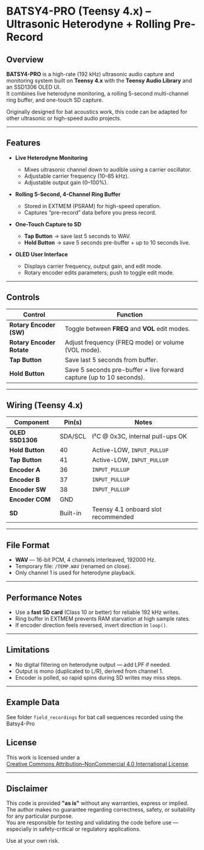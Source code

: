 # BATSY4-PRO (Teensy 4.x) – Ultrasonic Heterodyne + Rolling Pre-Record

## Overview

**BATSY4-PRO** is a high-rate (192 kHz) ultrasonic audio capture and monitoring system built on **Teensy 4.x** with the **Teensy Audio Library** and an SSD1306 OLED UI.  
It combines live heterodyne monitoring, a rolling 5-second multi-channel ring buffer, and one-touch SD capture.

Originally designed for bat acoustics work, this code can be adapted for other ultrasonic or high-speed audio projects.

---

## Features

- **Live Heterodyne Monitoring**
  - Mixes ultrasonic channel down to audible using a carrier oscillator.
  - Adjustable carrier frequency (10–85 kHz).
  - Adjustable output gain (0–100%).

- **Rolling 5-Second, 4-Channel Ring Buffer**
  - Stored in EXTMEM (PSRAM) for high-speed operation.
  - Captures “pre-record” data before you press record.

- **One-Touch Capture to SD**
  - **Tap Button** → save last 5 seconds to WAV.
  - **Hold Button** → save 5 seconds pre-buffer + up to 10 seconds live.

- **OLED User Interface**
  - Displays carrier frequency, output gain, and edit mode.
  - Rotary encoder edits parameters; push to toggle edit mode.

---

## Controls

| Control                   | Function                                                     |
| ------------------------- | ------------------------------------------------------------ |
| **Rotary Encoder (SW)**   | Toggle between **FREQ** and **VOL** edit modes.              |
| **Rotary Encoder Rotate** | Adjust frequency (FREQ mode) or volume (VOL mode).           |
| **Tap Button**            | Save last 5 seconds from buffer.                             |
| **Hold Button**           | Save 5 seconds pre-buffer + live forward capture (up to 10 seconds). |

---

## Wiring (Teensy 4.x)

| Component        | Pin(s)   | Notes                               |
| ---------------- | -------- | ----------------------------------- |
| **OLED SSD1306** | SDA/SCL  | I²C @ 0x3C, internal pull-ups OK    |
| **Hold Button**  | 40       | Active-LOW, `INPUT_PULLUP`          |
| **Tap Button**   | 41       | Active-LOW, `INPUT_PULLUP`          |
| **Encoder A**    | 36       | `INPUT_PULLUP`                      |
| **Encoder B**    | 37       | `INPUT_PULLUP`                      |
| **Encoder SW**   | 38       | `INPUT_PULLUP`                      |
| **Encoder COM**  | GND      |                                     |
| **SD**           | Built-in | Teensy 4.1 onboard slot recommended |

---

## File Format

- **WAV** — 16-bit PCM, 4 channels interleaved, 192000 Hz.
- Temporary file: `/TEMP.WAV` (renamed on close).
- Only channel 1 is used for heterodyne playback.

---

## Performance Notes

- Use a **fast SD card** (Class 10 or better) for reliable 192 kHz writes.
- Ring buffer in EXTMEM prevents RAM starvation at high sample rates.
- If encoder direction feels reversed, invert direction in `loop()`.

---

## Limitations

- No digital filtering on heterodyne output — add LPF if needed.
- Output is mono (duplicated to L/R), derived from channel 1.
- Encoder is polled, so rapid spins during SD writes may miss steps.

---

## Example Data

See folder `field_recordings` for bat call sequences recorded using the Batsy4-Pro

## License

This work is licensed under a  
[Creative Commons Attribution–NonCommercial 4.0 International License](https://creativecommons.org/licenses/by-nc/4.0/).

---

## Disclaimer

This code is provided **"as is"** without any warranties, express or implied.  
The author makes no guarantee regarding correctness, safety, or suitability for any particular purpose.  
You are responsible for testing and validating the code before use — especially in safety-critical or regulatory applications.

Use at your own risk.